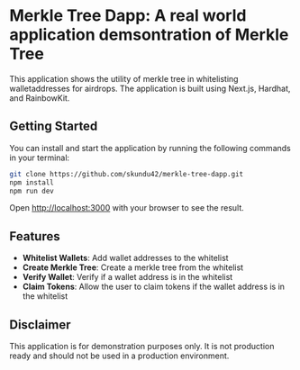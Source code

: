 # Merkle Tree Dapp: A real world application demsontration of Merkle Tree
This application shows the utility of merkle tree in whitelisting walletaddresses for airdrops. The application is built using Next.js, Hardhat, and RainbowKit.


## Getting Started

You can install and start the application by running the following commands in your terminal:

```bash
git clone https://github.com/skundu42/merkle-tree-dapp.git
npm install
npm run dev
```

Open [http://localhost:3000](http://localhost:3000) with your browser to see the result.



## Features
- **Whitelist Wallets**: Add wallet addresses to the whitelist
- **Create Merkle Tree**: Create a merkle tree from the whitelist
- **Verify Wallet**: Verify if a wallet address is in the whitelist
- **Claim Tokens**: Allow the user to claim tokens if the wallet address is in the whitelist

## Disclaimer
This application is for demonstration purposes only. It is not production ready and should not be used in a production environment.